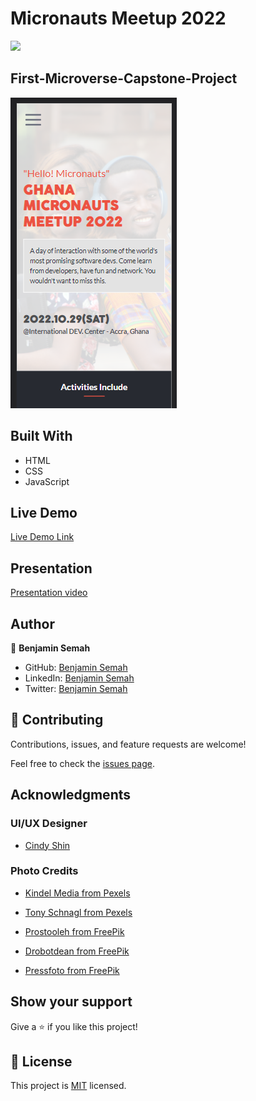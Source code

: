# Micronauts Meetup 2022

![](https://img.shields.io/badge/Microverse-blueviolet)

## First-Microverse-Capstone-Project

![App Screenshot](./images/micronauts-Meetup-AppScreenshot.png)

## Built With

- HTML
- CSS
- JavaScript

## Live Demo

[Live Demo Link](https://benjaminsemah.github.io/AlumniMeetup/)

## Presentation

[Presentation video](https://www.loom.com/share/d7473763cda64171918df056808f02bb)

## Author

👤 **Benjamin Semah**

- GitHub: [Benjamin Semah](https://github.com/BenjaminSemah)
- LinkedIn: [Benjamin Semah](https://www.linkedin.com/in/benjaminsemah/)
- Twitter: [Benjamin Semah](https://twitter.com/BenjaminSemah)

## 🤝 Contributing

Contributions, issues, and feature requests are welcome!

Feel free to check the [issues page](https://github.com/BenjaminSemah/AlumniMeetup/issues).

## Acknowledgments

### UI/UX Designer

- [Cindy Shin](https://www.behance.net/adagio07)

### Photo Credits

- [Kindel Media from Pexels](https://www.pexels.com/photo/man-people-woman-car-6869044/)

- [Tony Schnagl from Pexels](https://www.pexels.com/photo/man-in-brown-suit-holding-clear-drinking-glass-5588488/)

- [Prostooleh from FreePik](https://www.freepik.com/photos/people)

- [Drobotdean from FreePik](https://www.freepik.com/photos/business)

- [Pressfoto from FreePik](https://www.freepik.com/photos/technology)

## Show your support

Give a ⭐️ if you like this project!

## 📝 License

This project is [MIT](./MIT.md) licensed.
